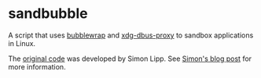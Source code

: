 # sandbubble
A script that uses [bubblewrap](https://github.com/containers/bubblewrap)
and [xdg-dbus-proxy](https://github.com/flatpak/xdg-dbus-proxy) to sandbox
applications in Linux.

The
[original code](https://gist.github.com/sloonz/4b7f5f575a96b6fe338534dbc2480a5d)
was developed by Simon Lipp.  See
[Simon's blog post](https://sloonz.github.io/posts/sandboxing-3/) for more
information.